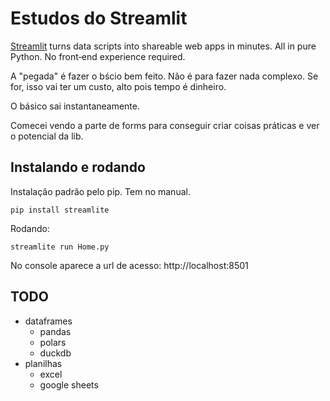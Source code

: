 # Estudos do Streamlit

[Streamlit](https://streamlit.io/) turns data scripts into shareable web apps in minutes.
All in pure Python. No front‑end experience required.

A "pegada" é fazer o bścio bem feito. Não é para fazer nada complexo. Se for, isso vai ter um  custo, alto pois tempo é dinheiro.

O básico sai instantaneamente.

Comecei vendo a parte de forms para conseguir criar coisas práticas e ver o potencial da lib.


## Instalando e rodando

Instalação padrão pelo pip. Tem no manual.

```shell
pip install streamlite
```

Rodando:
```shell
streamlite run Home.py
```
No console aparece a url de acesso: http://localhost:8501


## TODO
- dataframes
  - pandas
  - polars
  - duckdb
- planilhas
  - excel
  - google sheets
